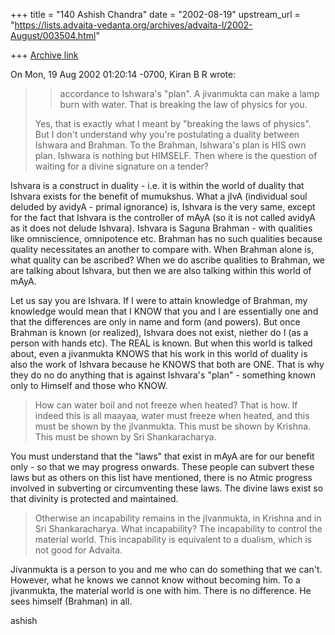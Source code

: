 +++
title = "140 Ashish Chandra"
date = "2002-08-19"
upstream_url = "https://lists.advaita-vedanta.org/archives/advaita-l/2002-August/003504.html"

+++
[Archive link](https://lists.advaita-vedanta.org/archives/advaita-l/2002-August/003504.html)

On Mon, 19 Aug 2002 01:20:14 -0700, Kiran B R <kiranbr at ROCKETMAIL.COM>
wrote:

>> accordance to Ishwara's "plan". A jivanmukta can
>> make a lamp burn with
>> water. That is breaking the law of physics for you.
>
>Yes, that is exactly what I meant by "breaking the
>laws of physics". But I don't understand why you're
>postulating a duality between Ishwara and Brahman. To
>the Brahman, Ishwara's plan is HIS own plan. Ishwara
>is nothing but HIMSELF. Then where is the question of
>waiting for a divine signature on a tender?
>

Ishvara is a construct in duality - i.e. it is within the world of duality
that Ishvara exists for the benefit of mumukshus. What a jIvA (individual
soul deluded by avidyA - primal ignorance) is, Ishvara is the very same,
except for the fact that Ishvara is the controller of mAyA (so it is not
called avidyA as it does not delude Ishvara). Ishvara is Saguna Brahman -
with qualities like omniscience, omnipotence etc. Brahman has no such
qualities because quality necessitates an another to compare with. When
Brahman alone is, what quality can be ascribed? When we do ascribe
qualities to Brahman, we are talking about Ishvara, but then we are also
talking within this world of mAyA.

Let us say you are Ishvara. If I were to attain knowledge of Brahman, my
knowledge would mean that I KNOW that you and I are essentially one and
that the differences are only in name and form (and powers). But once
Brahman is known (or realized), Ishvara does not exist, niether do I (as a
person with hands etc). The REAL is known. But when this world is talked
about, even a jivanmukta KNOWS that his work in this world of duality is
also the work of Ishvara because he KNOWS that both are ONE. That is why
they do no do anything that is against Ishvara's "plan" - something known
only to Himself and those who KNOW.

>
>How can water boil and not freeze when heated? That is
>how. If indeed this is all maayaa, water must freeze
>when heated, and this must be shown by the jIvanmukta.
>This must be shown by Krishna. This must be shown by
>Sri Shankaracharya.
>

You must understand that the "laws" that exist in mAyA are for our benefit
only - so that we may progress onwards. These people can subvert these laws
but as others on this list have mentioned, there is no Atmic progress
involved in subverting or circumventing these laws. The divine laws exist
so that divinity is protected and maintained.

>Otherwise an incapability remains in the jIvanmukta,
>in Krishna and in Sri Shankaracharya. What
>incapability? The incapability to control the material
>world. This incapability is equivalent to a dualism,
>which is not good for Advaita.
>

Jivanmukta is a person to you and me who can do something that we can't.
However, what he knows we cannot know without becoming him. To a
jivanmukta, the material world is one with him. There is no difference. He
sees himself (Brahman) in all.

ashish

